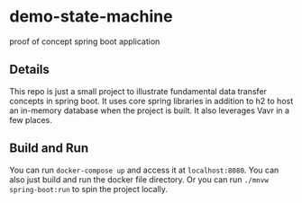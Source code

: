 # demo-state-machine
proof of concept spring boot application

## Details

This repo is just a small project to illustrate fundamental data transfer concepts in spring boot. 
It uses core spring libraries in addition to h2 to host an in-memory database when the project is built. It also leverages Vavr in a few places. 

## Build and Run

You can run `docker-compose up` and access it at `localhost:8080`.
You can also just build and run the docker file directory. 
Or you can run `./mnvw spring-boot:run` to spin the project locally. 
